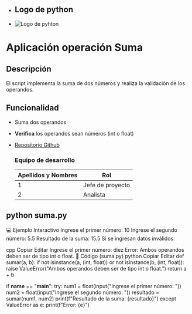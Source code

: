 - ## Logo de python
- ![Logo de pyhton](https://w7.pngwing.com/pngs/585/822/png-transparent-python-scalable-graphics-logo-javascript-creative-dimensional-code-angle-text-rectangle-thumbnail.png)

# Aplicación operación Suma
## Descripción
El script implementa la suma de dos números y realiza la validación de los operandos.
## Funcionalidad
- Suma dos operandos
- **Verifica** los operandos sean números (int o float)
- [Repositorio Github](https://github.com/JoseDelgadillo277/operacion_suma.git)

  ### Equipo de desarrollo
  | Apellidos y Nombres | Rol |
  | --------------- | -------------- |
  | 1 | Jefe de proyecto |
  | 2 | Analista |


## python suma.py
💻 Ejemplo Interactivo
Ingrese el primer número: 10
Ingrese el segundo número: 5.5
Resultado de la suma: 15.5
Si se ingresan datos inválidos:

cpp
Copiar
Editar
Ingrese el primer número: diez
Error: Ambos operandos deben ser de tipo int o float.
🧠 Código (suma.py)
python
Copiar
Editar
def sumar(a, b):
    if not isinstance(a, (int, float)) or not isinstance(b, (int, float)):
        raise ValueError("Ambos operandos deben ser de tipo int o float.")
    return a + b

if __name__ == "__main__":
    try:
        num1 = float(input("Ingrese el primer número: "))
        num2 = float(input("Ingrese el segundo número: "))
        resultado = sumar(num1, num2)
        print(f"Resultado de la suma: {resultado}")
    except ValueError as e:
        print(f"Error: {e}")
